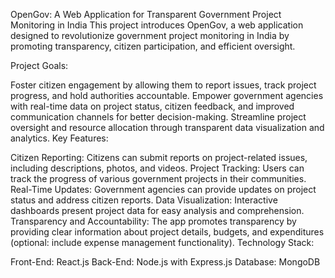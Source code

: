 OpenGov: A Web Application for Transparent Government Project Monitoring in India
This project introduces OpenGov, a web application designed to revolutionize government project monitoring in India by promoting transparency, citizen participation, and efficient oversight.

Project Goals:

Foster citizen engagement by allowing them to report issues, track project progress, and hold authorities accountable.
Empower government agencies with real-time data on project status, citizen feedback, and improved communication channels for better decision-making.
Streamline project oversight and resource allocation through transparent data visualization and analytics.
Key Features:

Citizen Reporting: Citizens can submit reports on project-related issues, including descriptions, photos, and videos.
Project Tracking: Users can track the progress of various government projects in their communities.
Real-Time Updates: Government agencies can provide updates on project status and address citizen reports.
Data Visualization: Interactive dashboards present project data for easy analysis and comprehension.
Transparency and Accountability: The app promotes transparency by providing clear information about project details, budgets, and expenditures (optional: include expense management functionality).
Technology Stack:

Front-End: React.js
Back-End: Node.js with Express.js
Database: MongoDB
